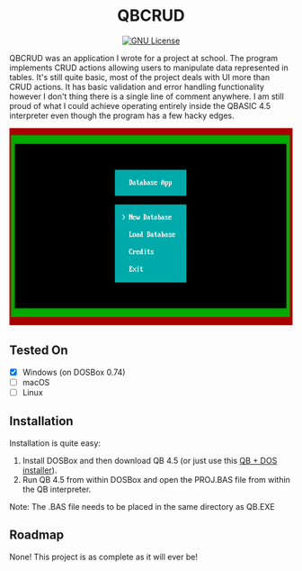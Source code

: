 <h1 align="center">
QBCRUD
</h1>

<p align="center">
          <a href="https://github.com/shaleen111/qbcrud/blob/master/LICENSE.md">
                    <img src="https://img.shields.io/badge/license-GNU-brightgreen" alt="GNU License" />
          </a>
</p>

QBCRUD was an application I wrote for a project at school. The program implements CRUD actions allowing users to manipulate data represented in tables. It's still quite basic, most of the project deals with UI more than CRUD actions. It has basic validation and error handling functionality however I don't thing there is a single line of comment anywhere. I am still proud of what I could achieve operating entirely inside the QBASIC 4.5 interpreter even though the program has a few hacky edges.


<p align="center">
          <img src="demo/demo.gif" alt="Application Demo" height="350"/>
</p>

## Tested On

- [x]  Windows (on DOSBox 0.74)
- [ ]  macOS
- [ ]  Linux

## Installation

Installation is quite easy:
1. Install DOSBox and then download QB 4.5 (or just use this [QB + DOS installer](https://bit.ly/2UA57vP)).
2. Run QB 4.5 from within DOSBox and open the PROJ.BAS file from within the QB interpreter.


Note: The .BAS file needs to be placed in the same directory as QB.EXE

## Roadmap

None! This project is as complete as it will ever be!
